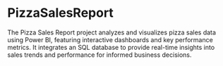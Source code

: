# PizzaSalesReport
The Pizza Sales Report project analyzes and visualizes pizza sales data using Power BI, featuring interactive dashboards and key performance metrics. It integrates an SQL database to provide real-time insights into sales trends and performance for informed business decisions.
